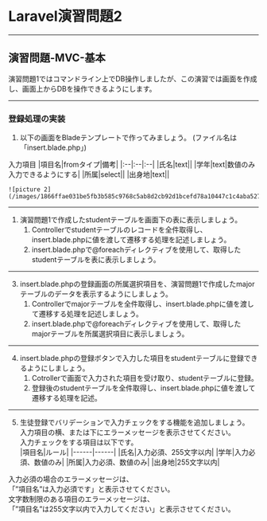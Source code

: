 # Laravel演習問題2

---

## 演習問題-MVC-基本
演習問題1ではコマンドライン上でDB操作しましたが、この演習では画面を作成し、画面上からDBを操作できるようにします。  


---
### 登録処理の実装

1. 以下の画面をBladeテンプレートで作ってみましょう。 (ファイル名は「insert.blade.php」)   

入力項目
|項目名|fromタイプ|備考|
|:--|:--|:--|
|氏名|text||
|学年|text|数値のみ入力できるようにする|
|所属|select||
|出身地|text||

    ![picture 2](/images/1866ffae031be5fb3b585c9768c5ab8d2cb92d1bcefd78a10447c1c4aba52714.png)  

---

1. 演習問題1で作成したstudentテーブルを画面下の表に表示しましょう。
   1. Controllerでstudentテーブルのレコードを全件取得し、insert.blade.phpに値を渡して遷移する処理を記述しましょう。
   2. insert.blade.phpで@foreachディレクティブを使用して、取得したstudentテーブルを表に表示しましょう。

---

3. insert.blade.phpの登録画面の所属選択項目を、演習問題1で作成したmajorテーブルのデータを表示するようにしましょう。
   1. Controllerでmajorテーブルを全件取得し、insert.blade.phpに値を渡して遷移する処理を記述しましょう。
   2. insert.blade.phpで@foreachディレクティブを使用して、取得したmajorテーブルを所属選択項目に表示しましょう。

---

4. insert.blade.phpの登録ボタンで入力した項目をstudentテーブルに登録できるようにしましょう。
   1. Cotrollerで画面で入力された項目を受け取り、studentテーブルに登録。
   2. 登録後のstudentテーブルを全件取得し、insert.blade.phpに値を渡して遷移する処理を記述。

---

5. 生徒登録でバリデーションで入力チェックをする機能を追加しましょう。  
入力項目の横、または下にエラーメッセージを表示させてください。  
入力チェックをする項目は以下です。  
   |項目名|ルール|
   |------|------|
   |氏名|入力必須、255文字以内|
   |学年|入力必須、数値のみ|
   |所属|入力必須、数値のみ|
   |出身地|255文字以内|

入力必須の場合のエラーメッセージは、  
「”項目名”は入力必須です」と表示させてください。  
文字数制限のある項目のエラーメッセージは、  
「”項目名”は255文字以内で入力してください」と表示させてください。

